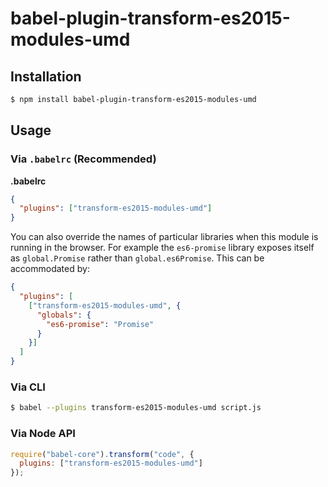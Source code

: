 # babel-plugin-transform-es2015-modules-umd

## Installation

```sh
$ npm install babel-plugin-transform-es2015-modules-umd
```

## Usage

### Via `.babelrc` (Recommended)

**.babelrc**

```json
{
  "plugins": ["transform-es2015-modules-umd"]
}
```

You can also override the names of particular libraries when this module is
running in the browser.  For example the `es6-promise` library exposes itself
as `global.Promise` rather than `global.es6Promise`. This can be accommodated by:

```json
{
  "plugins": [
    ["transform-es2015-modules-umd", {
      "globals": {
        "es6-promise": "Promise"
      }
    }]
  ]
}
```

### Via CLI

```sh
$ babel --plugins transform-es2015-modules-umd script.js
```

### Via Node API

```javascript
require("babel-core").transform("code", {
  plugins: ["transform-es2015-modules-umd"]
});
```
